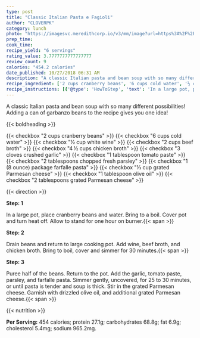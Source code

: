 ```yaml
---
type: post
title: "Classic Italian Pasta e Fagioli"
author: "CLOVERPK"
category: lunch
photo: "https://imagesvc.meredithcorp.io/v3/mm/image?url=https%3A%2F%2Fimages.media-allrecipes.com%2Fuserphotos%2F6691916.jpg"
prep_time: 
cook_time: 
recipe_yield: "6 servings"
rating_value: 3.7777777777777777
review_count: 9
calories: "454.2 calories"
date_published: 10/27/2018 06:31 AM
description: "A classic Italian pasta and bean soup with so many different possibilities! Adding a can of garbanzo beans to the recipe gives you one idea!"
recipe_ingredient: ['2 cups cranberry beans', '6 cups cold water', '½ cup white wine', '2 cups beef broth', '4\u2009½ cups chicken broth', '3 cloves crushed garlic', '1 tablespoon tomato paste', '2 tablespoons chopped fresh parsley', '1 (8 ounce) package farfalle pasta', '⅓ cup grated Parmesan cheese', '1 tablespoon olive oil', '2 tablespoons grated Parmesan cheese']
recipe_instructions: [{'@type': 'HowToStep', 'text': 'In a large pot, place cranberry beans and water. Bring to a boil. Cover pot and turn heat off. Allow to stand for one hour on burner.\n'}, {'@type': 'HowToStep', 'text': 'Drain beans and return to large cooking pot. Add wine, beef broth, and chicken broth. Bring to boil, cover and simmer for 30 minutes.\n'}, {'@type': 'HowToStep', 'text': 'Puree half of the beans. Return to the pot. Add the garlic, tomato paste, parsley, and farfalle pasta. Simmer gently, uncovered, for 25 to 30 minutes, or until pasta is tender and soup is thick. Stir in the grated Parmesan cheese. Garnish with drizzled olive oil, and additional grated Parmesan cheese.\n'}]
---
```


A classic Italian pasta and bean soup with so many different possibilities! Adding a can of garbanzo beans to the recipe gives you one idea! 

{{< boldheading >}}

{{< checkbox "2 cups cranberry beans" >}}
{{< checkbox "6 cups cold water" >}}
{{< checkbox "½ cup white wine" >}}
{{< checkbox "2 cups beef broth" >}}
{{< checkbox "4 ½ cups chicken broth" >}}
{{< checkbox "3 cloves crushed garlic" >}}
{{< checkbox "1 tablespoon tomato paste" >}}
{{< checkbox "2 tablespoons chopped fresh parsley" >}}
{{< checkbox "1 (8 ounce) package farfalle pasta" >}}
{{< checkbox "⅓ cup grated Parmesan cheese" >}}
{{< checkbox "1 tablespoon olive oil" >}}
{{< checkbox "2 tablespoons grated Parmesan cheese" >}}


{{< direction >}}

**Step: 1**

In a large pot, place cranberry beans and water. Bring to a boil. Cover pot and turn heat off. Allow to stand for one hour on burner.{{< span >}}

**Step: 2**

Drain beans and return to large cooking pot. Add wine, beef broth, and chicken broth. Bring to boil, cover and simmer for 30 minutes.{{< span >}}

**Step: 3**

Puree half of the beans. Return to the pot. Add the garlic, tomato paste, parsley, and farfalle pasta. Simmer gently, uncovered, for 25 to 30 minutes, or until pasta is tender and soup is thick. Stir in the grated Parmesan cheese. Garnish with drizzled olive oil, and additional grated Parmesan cheese.{{< span >}}

{{< nutrition >}}

**Per Serving:** 454 calories; protein 27.1g; carbohydrates 68.8g; fat 6.9g; cholesterol 5.4mg; sodium 965.2mg.
